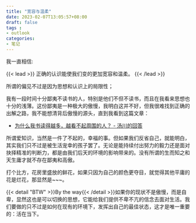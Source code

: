 ```yaml
---
title: "宽容与温柔"
date: 2023-02-07T13:05:57+08:00
draft: false
tags : 
- outlook
categories: 
- 笔记
---
```


我一直相信:

{{< lead >}}
正确的认识能使我们变的更加宽容和温柔。
{{< /lead >}}

所谓的偏见不过是因为思想和认识上的局限性；

我有一段时间十分鄙夷不读书的人，特别是他们不但不读书，而且在我看来思想也十分的浅薄。这份鄙夷是一种极大的傲慢，我明白这并不好，但我很难找到正确的出解之路，我不能想清背后傲慢的源头，直到我看到这篇文章：

- [为什么我书读得越多，越看不起周围的人？ - 汤川的回答](https://www.zhihu.com/question/26828496/answer/178145807)

所谓爱知识，当然是一件了不起的，幸福的事。但如果我们反省自己，就能明白，其实我们只不过是被生活宠幸的孩子罢了。无论是能持续付出努力的毅力还是面对抉择精准的判断力，都是由我们后天的环境的影响带来的。没有所谓的生而知之和天生庸才就不存在鄙夷和高傲。

打个比方，花房里盛放的鲜花，如果只因为自己的颜色更夺目，就觉得其他平庸的花是烂花，那显然是~~~。

{{< detail "BTW" >}}By the way{{< /detail >}}如果你的现状不是傲慢，而是自卑，显然这也是可以切换的思想，它能给我们提供不卑不亢的信念去面对生活。我们要做的只不过是如何在现有的环境下，发挥出自己的最佳状态，这才是唯一重要的：活在当下。
